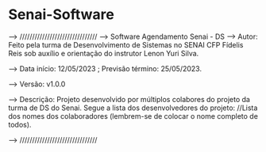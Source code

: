 # Senai-Software

--> ///////////////////////////////
--> Software Agendamento Senai - DS 
--> Autor: Feito pela turma de Desenvolvimento de Sistemas no SENAI CFP Fídelis Reis sob auxílio e orientação do instrutor Lenon Yuri Silva.

--> Data início: 12/05/2023 ; Previsão término: 25/05/2023.

--> Versão: v1.0.0

--> Descrição: Projeto desenvolvido por múltiplos colabores do projeto da turma de DS do Senai. Segue a lista dos desenvolvedores do projeto:
//Lista dos nomes dos colaboradores (lembrem-se de colocar o nome completo de todos).


--> ///////////////////////////////